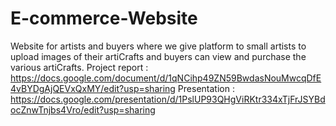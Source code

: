 # E-commerce-Website
Website for artists and buyers where we give platform to small artists to upload images of their artiCrafts and buyers can view and purchase the various artiCrafts.
Project report : https://docs.google.com/document/d/1qNCihp49ZN59BwdasNouMwcqDfE4vBYDgAjQEVxQxMY/edit?usp=sharing
Presentation : https://docs.google.com/presentation/d/1PslUP93QHgViRKtr334xTjFrJSYBdocZnwTnjbs4Vro/edit?usp=sharing

